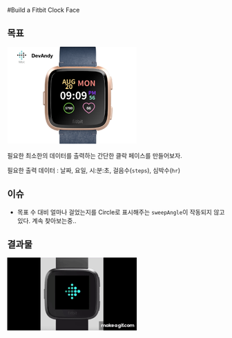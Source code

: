 #Build a Fitbit Clock Face

## 목표

<img src="resources/DevAndy-Clock-Face.001.PNG" width="300px" alt="원래 기획했던 클락 페이스 이미지"/>

필요한 최소한의 데이터를 출력하는 간단한 클락 페이스를 만들어보자.

필요한 출력 데이터 : 날짜, 요일, 시:분:초, 걸음수(`steps`), 심박수(`hr`)



## 이슈

- 목표 수 대비 얼마나 걸었는지를 Circle로 표시해주는 `sweepAngle`이 작동되지 않고 있다. 계속 찾아보는중..



## 결과물

<img src="resources/app.gif" width="300px" />

